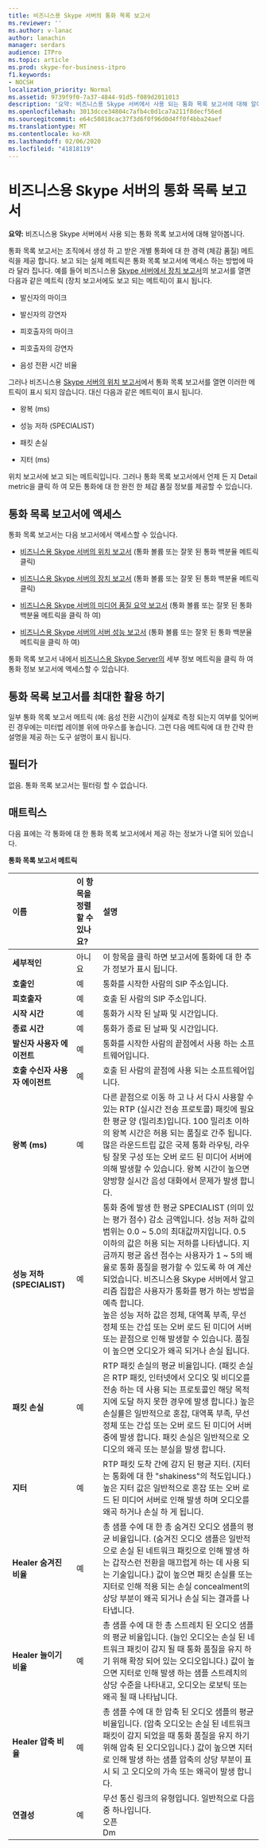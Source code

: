 ```yaml
---
title: 비즈니스용 Skype 서버의 통화 목록 보고서
ms.reviewer: ''
ms.author: v-lanac
author: lanachin
manager: serdars
audience: ITPro
ms.topic: article
ms.prod: skype-for-business-itpro
f1.keywords:
- NOCSH
localization_priority: Normal
ms.assetid: 9739f9f0-7a37-4844-91d5-f089d2011013
description: '요약: 비즈니스용 Skype 서버에서 사용 되는 통화 목록 보고서에 대해 알아봅니다.'
ms.openlocfilehash: 3013dcce34804c7afb4c0d1ca7a211f8decf56ed
ms.sourcegitcommit: e64c50818cac37f3d6f0f96d0d4ff0f4bba24aef
ms.translationtype: MT
ms.contentlocale: ko-KR
ms.lasthandoff: 02/06/2020
ms.locfileid: "41818119"
---
```

# <a name="call-list-report-in-skype-for-business-server"></a>비즈니스용 Skype 서버의 통화 목록 보고서
 
**요약:** 비즈니스용 Skype 서버에서 사용 되는 통화 목록 보고서에 대해 알아봅니다.
  
통화 목록 보고서는 조직에서 생성 하 고 받은 개별 통화에 대 한 경력 (체감 품질) 메트릭을 제공 합니다. 보고 되는 실제 메트릭은 통화 목록 보고서에 액세스 하는 방법에 따라 달라 집니다. 예를 들어 비즈니스용 [Skype 서버에서 장치 보고서](device-report.md)의 보고서를 열면 다음과 같은 메트릭 (장치 보고서에도 보고 되는 메트릭)이 표시 됩니다.
  
- 발신자의 마이크
    
- 발신자의 강연자
    
- 피호출자의 마이크
    
- 피호출자의 강연자
    
- 음성 전환 시간 비율 
    
그러나 비즈니스용 [Skype 서버의 위치 보고서](location-report.md)에서 통화 목록 보고서를 열면 이러한 메트릭이 표시 되지 않습니다. 대신 다음과 같은 메트릭이 표시 됩니다.
  
- 왕복 (ms)
    
- 성능 저하 (SPECIALIST)
    
- 패킷 손실
    
- 지터 (ms)
    
위치 보고서에 보고 되는 메트릭입니다. 그러나 통화 목록 보고서에서 언제 든 지 Detail metric을 클릭 하 여 모든 통화에 대 한 완전 한 체감 품질 정보를 제공할 수 있습니다.
  
## <a name="accessing-the-call-list-report"></a>통화 목록 보고서에 액세스

통화 목록 보고서는 다음 보고서에서 액세스할 수 있습니다.
  
- [비즈니스용 Skype 서버의 위치 보고서](location-report.md) (통화 볼륨 또는 잘못 된 통화 백분율 메트릭 클릭)
    
- [비즈니스용 Skype 서버의 장치 보고서](device-report.md) (통화 볼륨 또는 잘못 된 통화 백분율 메트릭 클릭)
    
- [비즈니스용 Skype 서버의 미디어 품질 요약 보고서](summary.md) (통화 볼륨 또는 잘못 된 통화 백분율 메트릭을 클릭 하 여)
    
- [비즈니스용 Skype 서버의 서버 성능 보고서](server-performance.md) (통화 볼륨 또는 잘못 된 통화 백분율 메트릭을 클릭 하 여)
    
통화 목록 보고서 내에서 [비즈니스용 Skype Server의](call-detail-report.md) 세부 정보 메트릭을 클릭 하 여 통화 정보 보고서에 액세스할 수 있습니다.
  
## <a name="making-the-best-use-of-the-call-list-report"></a>통화 목록 보고서를 최대한 활용 하기

일부 통화 목록 보고서 메트릭 (예: 음성 전환 시간)이 실제로 측정 되는지 여부를 잊어버린 경우에는 미터법 레이블 위에 마우스를 놓습니다. 그런 다음 메트릭에 대 한 간략 한 설명을 제공 하는 도구 설명이 표시 됩니다.
  
## <a name="filters"></a>필터가

없음. 통화 목록 보고서는 필터링 할 수 없습니다.
  
## <a name="metrics"></a>매트릭스

다음 표에는 각 통화에 대 한 통화 목록 보고서에서 제공 하는 정보가 나열 되어 있습니다.
  
**통화 목록 보고서 메트릭**

|**이름**|**이 항목을 정렬할 수 있나요?**|**설명**|
|:-----|:-----|:-----|
|**세부적인** <br/> |아니요  <br/> |이 항목을 클릭 하면 보고서에 통화에 대 한 추가 정보가 표시 됩니다.  <br/> |
|**호출인** <br/> |예  <br/> |통화를 시작한 사람의 SIP 주소입니다.  <br/> |
|**피호출자** <br/> |예  <br/> |호출 된 사람의 SIP 주소입니다.  <br/> |
|**시작 시간** <br/> |예  <br/> |통화가 시작 된 날짜 및 시간입니다.  <br/> |
|**종료 시간** <br/> |예  <br/> |통화가 종료 된 날짜 및 시간입니다.  <br/> |
|**발신자 사용자 에이전트** <br/> |예  <br/> |통화를 시작한 사람의 끝점에서 사용 하는 소프트웨어입니다.  <br/> |
|**호출 수신자 사용자 에이전트** <br/> |예  <br/> |호출 된 사람의 끝점에 사용 되는 소프트웨어입니다.  <br/> |
|**왕복 (ms)** <br/> |예  <br/> |다른 끝점으로 이동 하 고 나 서 다시 사용할 수 있는 RTP (실시간 전송 프로토콜) 패킷에 필요한 평균 양 (밀리초)입니다. 100 밀리초 이하의 왕복 시간은 허용 되는 품질로 간주 됩니다.  <br/> 많은 라운드트립 값은 국제 통화 라우팅, 라우팅 잘못 구성 또는 오버 로드 된 미디어 서버에 의해 발생할 수 있습니다. 왕복 시간이 높으면 양방향 실시간 음성 대화에서 문제가 발생 합니다.  <br/> |
|**성능 저하 (SPECIALIST)** <br/> |예  <br/> |통화 중에 발생 한 평균 SPECIALIST (의미 있는 평가 점수) 감소 금액입니다. 성능 저하 값의 범위는 0.0 ~ 5.0의 최대값까지입니다. 0.5 이하의 값은 허용 되는 저하를 나타냅니다. 지금까지 평균 옵션 점수는 사용자가 1 ~ 5의 배율로 통화 품질을 평가할 수 있도록 하 여 계산 되었습니다. 비즈니스용 Skype 서버에서 알고리즘 집합은 사용자가 통화를 평가 하는 방법을 예측 합니다.  <br/> 높은 성능 저하 값은 정체, 대역폭 부족, 무선 정체 또는 간섭 또는 오버 로드 된 미디어 서버 또는 끝점으로 인해 발생할 수 있습니다. 품질이 높으면 오디오가 왜곡 되거나 손실 됩니다.  <br/> |
|**패킷 손실** <br/> |예  <br/> |RTP 패킷 손실의 평균 비율입니다. (패킷 손실은 RTP 패킷, 인터넷에서 오디오 및 비디오를 전송 하는 데 사용 되는 프로토콜인 해당 목적지에 도달 하지 못한 경우에 발생 합니다.) 높은 손실률은 일반적으로 혼잡, 대역폭 부족, 무선 정체 또는 간섭 또는 오버 로드 된 미디어 서버 중에 발생 합니다. 패킷 손실은 일반적으로 오디오의 왜곡 또는 분실을 발생 합니다.  <br/> |
|**지터** <br/> |예  <br/> |RTP 패킷 도착 간에 감지 된 평균 지터. (지터는 통화에 대 한 "shakiness"의 척도입니다.) 높은 지터 값은 일반적으로 혼잡 또는 오버 로드 된 미디어 서버로 인해 발생 하며 오디오를 왜곡 하거나 손실 하 게 됩니다.  <br/> |
|**Healer 숨겨진 비율** <br/> |예  <br/> |총 샘플 수에 대 한 총 숨겨진 오디오 샘플의 평균 비율입니다. (숨겨진 오디오 샘플은 일반적으로 손실 된 네트워크 패킷으로 인해 발생 하는 갑작스런 전환을 매끄럽게 하는 데 사용 되는 기술입니다.) 값이 높으면 패킷 손실률 또는 지터로 인해 적용 되는 손실 concealment의 상당 부분이 왜곡 되거나 손실 되는 결과를 나타냅니다.  <br/> |
|**Healer 늘이기 비율** <br/> |예  <br/> |총 샘플 수에 대 한 총 스트레치 된 오디오 샘플의 평균 비율입니다. (늘인 오디오는 손실 된 네트워크 패킷이 감지 될 때 통화 품질을 유지 하기 위해 확장 되어 있는 오디오입니다.) 값이 높으면 지터로 인해 발생 하는 샘플 스트레치의 상당 수준을 나타내고, 오디오는 로보틱 또는 왜곡 될 때 나타납니다.  <br/> |
|**Healer 압축 비율** <br/> |예  <br/> |총 샘플 수에 대 한 압축 된 오디오 샘플의 평균 비율입니다. (압축 오디오는 손실 된 네트워크 패킷이 감지 되었을 때 통화 품질을 유지 하기 위해 압축 된 오디오입니다.) 값이 높으면 지터로 인해 발생 하는 샘플 압축의 상당 부분이 표시 되 고 오디오의 가속 또는 왜곡이 발생 합니다.  <br/> |
|**연결성** <br/> |예  <br/> | 무선 통신 링크의 유형입니다. 일반적으로 다음 중 하나입니다. <br/>  오픈 <br/>  Dm <br/> |
   

